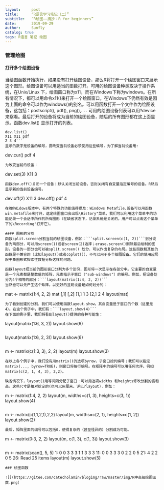 ```yaml
---
layout:     post
title:      “R语言学习笔记（二）”
subtitle:   “R绘图——摘抄：R for beginners”
date:       2019-09-29
author:     Sunfly
catalog: true
tags: R语言 笔记 绘图
---
```


### 管理绘图
#### 打开多个绘图设备
当绘图函数开始执行，如果没有打开绘图设备，那么R将打开一个绘图窗口来展示这个图形。绘图设备可以用适当的函数打开。可用的绘图设备种类取决于操作系统，在Unix/Linux 下，绘图窗口称为x11，而在Windows下称为windows。在所有情况下，都可以用命令x11()来打开一个绘图窗口，在Windows下仍然有效是因为上面的命令可以作为windows()的别名。可以用函数打开一个文件作为绘图设备，这包括：postscript(), pdf(), png(),. . . 可用的绘图设备列表可以用?device来察看。最后打开的设备将成为当前的绘图设备，随后的所有图形都在这上面显示。函数dev.list() 显示打开的列表。

``` x11(); x11(); pdf()
dev.list()
X11 X11 pdf
2 3 4```
显示的数字是设备的编号，要改变当前设备必须使用这些编号，为了解当前设备用:
```
dev.cur()
pdf
4
```
为改变当前的设备：
```
dev.set(3)
X11
3
```
函数dev.off()关闭一个设备：默认关闭当前设备，否则关闭有自变量指定编号的设备。R然后显示新的当前设备编号。
```
dev.off(2)
X11
3
dev.off()
pdf
4
```
在R的Widows版本中，有两个特殊的功能值得提及：Windows Metafile.设备可以用函数win.metafile来打开，选定绘图窗口会出现\History"菜单，我们可以利用这个菜单中的功能记录一个会话中所作的所有图形（在缺省状态下，记录系统是关闭的，用户可以点击这个菜单下的\Recording"打开它）。

#### 图形的分割
函数split.screen分割当前的绘图设备，例如：```split.screen(c(1, 2))```划分设备为两部分，可以用screen(1)或者screen(2)选择；erase.screen()删除最后绘制的图形。设备的一部分也可以被split.screen() 划分，可以作出复杂的布局。这些函数和其他的函数是不兼容的（比如layout()或者coplot()），不可以用于多个绘图设备。它们的使用应局限于象图形式探索性数据分析这样的问题。

函数layout把当前的图形窗口分割为多个部份，图形将一次显示在各部分中。它主要的自变量是一个元素都是整数值的矩阵，元素指示子窗口（"sub-windows"）的编号。例如，把设备划分为4个相等的部分：```layout(matrix(1:4, 2, 2))```
当然也可以先产生这个矩阵，以更好的显现设备是如何划分的：
```
mat <- matrix(1:4, 2, 2)
mat
[,1] [,2]
[1,] 1 3
[2,] 2 4
layout(mat)
```
为了看到创建的分割，我们可以使用函数layout.show，其自变量是子窗口的个数（这里是4）。在这个例子中，我们有：```layout.show(4)```
在下面的例子里，我们将看到layout()提供的各种可能性：
```
layout(matrix(1:6, 3, 2))
layout.show(6)
```
```
layout(matrix(1:6, 2, 3))
layout.show(6)
```
```
m <- matrix(c(1:3, 3), 2, 2)
layout(m)
layout.show(3)
```
在以上各个例子中，我们没有用matrix()的选项byrow，子窗口按列编号；我们可以指定matrix(..., byrow=TRUE)，则窗口将按行编号。在矩阵中的编号可以用任何次序，例如matrix(c(2, 1, 4, 3), 2,2)。

缺省情况下，layout()用等间隔分配子窗口：可以用选项widths 和heights修改分割的宽和高。这些尺寸是相对给定的(也可以用厘米，详见?layout)，例如：
```
m <- matrix(1:4, 2, 2)
layout(m, widths=c(1, 3),
heights=c(3, 1))
layout.show(4)
```
```
m <- matrix(c(1,1,2,1),2,2)
layout(m, widths=c(2, 1),
heights=c(1, 2))
layout.show(2)
```
最后，矩阵里面的编号可以包括0，使得复杂的（甚至怪异的）分割成为可能。
```
m <- matrix(0:3, 2, 2)
layout(m, c(1, 3), c(1, 3))
layout.show(3)
```
```
m <- matrix(scan(), 5, 5)
1: 0 0 3 3 3 1 1 3 3 3
11: 0 0 3 3 3 0 2 2 0 5
21: 4 2 2 0 5
26:
Read 25 items
layout(m)
layout.show(5)
```
### 绘图函数

![](https://gitee.com/catecholamin/blogimg/raw/master/img/R中高级绘图函数.png)



